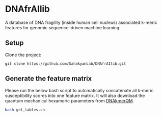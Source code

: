# DNAfrAIlib

A database of DNA fragility (inside human cell nucleus) associated k-meric features for genomic sequence-driven machine learning.

## Setup

Clone the project:

```
git clone https://github.com/SahakyanLab/DNAfrAIlib.git
```

## Generate the feature matrix

Please run the below bash script to automatically concatenate all k-meric susceptibility scores into one feature matrix. It will also download the quantum mechanical hexameric parameters from [DNAkmerQM](https://github.com/SahakyanLab/DNAkmerQM/tree/master/6-mer).

```bash
bash get_tables.sh
```